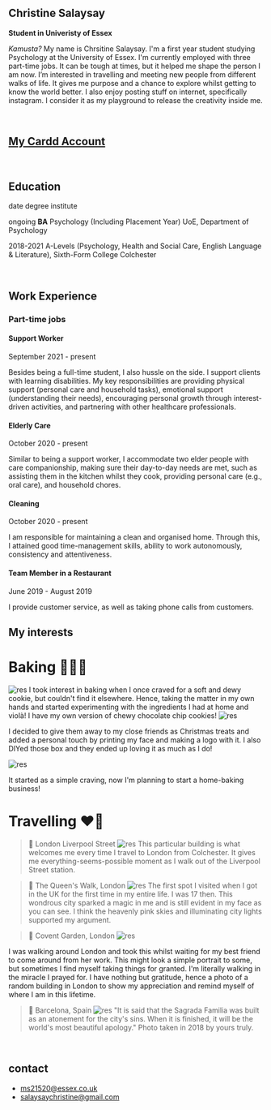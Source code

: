 
## Christine Salaysay
**Student in Univeristy of Essex**  

*Kamusta?* My name is Chrsitine Salaysay. I'm a first year student studying Psychology at the University of Essex. I'm currently employed with three part-time jobs. It can be tough at times, but it helped me shape the person I am now. I’m interested in travelling and meeting new people from different walks of life. It gives me purpose and a chance to explore whilst getting to know the world better. I also enjoy posting stuff on internet, specifically instagram. I consider it as my playground to release the creativity inside me. 


<br>

## [My Cardd Account](https://makitin.carrd.co)


<br>

## Education
 date  degree  institute 

ongoing   **BA** Psychology (Including Placement Year) UoE, Department of Psychology 

2018-2021 A-Levels (Psychology, Health and Social Care, English Language & Literature), Sixth-Form College Colchester

<br>

## Work Experience
### Part-time jobs
#### Support Worker

September 2021 - present

Besides being a full-time student, I also hussle on the side. I support clients with learning disabilities. My key responsibilities are providing physical support (personal care and household tasks), emotional support (understanding their needs), encouraging personal growth through interest-driven activities, and partnering with other healthcare professionals. 

#### Elderly Care

October 2020 - present 

Similar to being a support worker, I accommodate two elder people with care companionship, making sure their day-to-day needs are met, such as assisting them in the kitchen whilst they cook, providing personal care (e.g., oral care), and household chores.

#### Cleaning 

October 2020 - present

I am responsible for maintaining a clean and organised home. Through this, I attained good time-management skills, ability to work autonomously, consistency and attentiveness. 

#### Team Member in a Restaurant

June 2019 - August 2019

I provide customer service, as well as taking phone calls from customers.
<br>

## My interests
# Baking :woman_cook::brown_heart:
![res](https://i.ibb.co/gTVrJXv/IMG-9259.jpg)
I took interest in baking when I once craved for a soft and dewy cookie, but couldn't find it elsewhere. Hence, taking the matter in my own hands and started experimenting with the ingredients I had at home and violà! I have my own version of chewy chocolate chip cookies!
![res](https://i.ibb.co/xmKhb97/AEA6-B413-120-D-4002-90-E7-8590-E4914-A5-B-2.jpg)

I decided to give them away to my close friends as Christmas treats and added a personal touch by printing my face and making a logo with it. I also DIYed those box and they ended up loving it as much as I do!

![res](https://i.ibb.co/YcKhTGR/D0-BE7-AA1-B8-BD-429-D-A969-A1-F42-C05826-A.jpg)

It started as a simple craving, now I'm planning to start a home-baking business!

# Travelling :heart_on_fire:
> :round_pushpin: London Liverpool Street
![res](https://i.ibb.co/mG5WxBM/46948-B7-B-8-EB7-4-B26-BC4-B-57-F43-EA2-D10-E.jpg)
This particular building is what welcomes me every time I travel to London from Colchester. It gives me everything-seems-possible moment as I walk out of the Liverpool Street station.


> :round_pushpin: The Queen's Walk, London
![res](https://i.ibb.co/FWpZBZb/IMG-9386.jpg)
The first spot I visited when I got in the UK for the first time in my entire life. I was 17 then. This wondrous city sparked a magic in me and is still evident in my face as you can see. I think the heavenly pink skies and illuminating city lights supported my argument.

> :round_pushpin: Covent Garden, London
![res](https://i.ibb.co/kMJ0sn5/5066343-C-A912-4-C5-D-90-DA-3-E24-E4840-E64.jpg)

I was walking around London and took this whilst waiting for my best friend to come around from her work. This might look a simple portrait to some, but sometimes I find myself taking things for granted. I'm literally walking in the miracle I prayed for. I have nothing but gratitude, hence a photo of a random building in London to show my appreciation and remind myself of where I am in this lifetime.

> :round_pushpin: Barcelona, Spain
![res](https://i.ibb.co/GdTNSK5/IMG-3903.jpg)
"It is said that the Sagrada Familia was built as an atonement for the city's sins. When it is finished, it will be the world's most beautiful apology." Photo taken in 2018 by yours truly.

<br>

## contact
- ms21520@essex.co.uk 
- salaysaychristine@gmail.com
